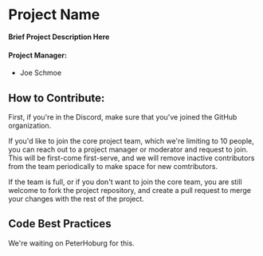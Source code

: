# Project Name 
**Brief Project Description Here**

#### Project Manager:
- Joe Schmoe

## How to Contribute:
First, if you're in the Discord, make sure that you've joined the GitHub organization. 

If you'd like to  join the core project team, which we're limiting to 10 people, you can reach out to a project manager or moderator and request to join. This will be first-come first-serve, and we will remove inactive contributors from the team  periodically to make space for new comtributors.

If the team is full, or if you don't want to join the core team, you are still welcome to fork the project repository, and create a pull request to merge your changes with the rest of the project.

## Code Best Practices
We're waiting on PeterHoburg for this.
